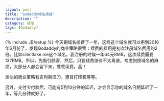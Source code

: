 ```yaml
---
layout: post
title: "Godaddy域名续费"
description: ""
category: 随笔
tags: [Godaddy]
---
```

{% include JB/setup %}
今天把域名续费了一年，这样这个域名就可以用到2016年6月份了，发现Godaddy的商业策略很赞：续费的费用是初次注册域名费用的2倍。比如silentlake.me这个域名，我注册的时候一年64元RMB，这次续费需要127RMB。所以，先吸引顾客，然后，只要续费涨价不太离谱，考虑到换域名的麻烦，大部分人都会留下来，乖乖续费，高！

类似的商业策略有吉利剃须刀，惠普打印机等等。

另外，支付宝付款后，可能有5到10分钟的延迟，才会显示你的域名日期延迟了一年，等几分钟就好了。